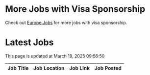 # More Jobs with Visa Sponsorship

Check out [Europe Jobs](https://github.com/sureshparimi/europejobs#latest-jobs) for more jobs with visa sponsorship.

# Latest Jobs

This page is updated at March 19, 2025 09:56:50

| Job Title | Job Location | Job Link | Job Posted |
| --- | --- | --- | --- |

